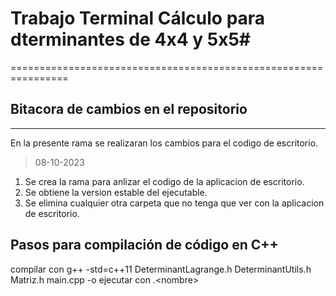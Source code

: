 # Trabajo Terminal Cálculo para dterminantes de 4x4 y 5x5#
================================================================
## Bitacora de cambios en el repositorio
----------------------------------------------------------------
En la presente rama se realizaran los cambios para el codigo de escritorio.

>08-10-2023
1. Se crea la rama para anlizar el codigo de la aplicacion de escritorio.
2. Se obtiene la version estable del ejecutable.
3. Se elimina cualquier otra carpeta que no tenga que ver con la aplicacion de escritorio.

## Pasos para compilación de código en C++
compilar con g++ -std=c++11 DeterminantLagrange.h DeterminantUtils.h Matriz.h main.cpp -o <nombre>
ejecutar con .\<nombre> <n>
